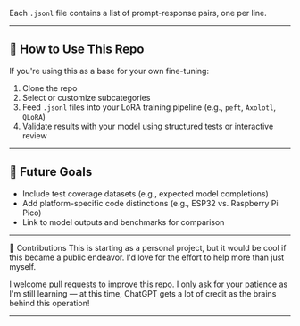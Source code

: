 
Each `.jsonl` file contains a list of prompt-response pairs, one per line.

---

## 🚀 How to Use This Repo

If you're using this as a base for your own fine-tuning:

1. Clone the repo
2. Select or customize subcategories
3. Feed `.jsonl` files into your LoRA training pipeline (e.g., `peft`, `Axolotl`, `QLoRA`)
4. Validate results with your model using structured tests or interactive review

---

## 📌 Future Goals

- Include test coverage datasets (e.g., expected model completions)
- Add platform-specific code distinctions (e.g., ESP32 vs. Raspberry Pi Pico)
- Link to model outputs and benchmarks for comparison

---

🙌 Contributions
This is starting as a personal project, but it would be cool if this became a public endeavor.
I'd love for the effort to help more than just myself.

I welcome pull requests to improve this repo. I only ask for your patience as I'm still learning —
at this time, ChatGPT gets a lot of credit as the brains behind this operation!

---

